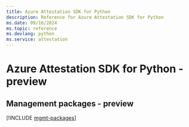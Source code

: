 ```yaml
---
title: Azure Attestation SDK for Python
description: Reference for Azure Attestation SDK for Python
ms.date: 09/16/2024
ms.topic: reference
ms.devlang: python
ms.service: attestation
---
```

# Azure Attestation SDK for Python - preview

## Management packages - preview
[!INCLUDE [mgmt-packages](attestation-mgmt-index.md)]
